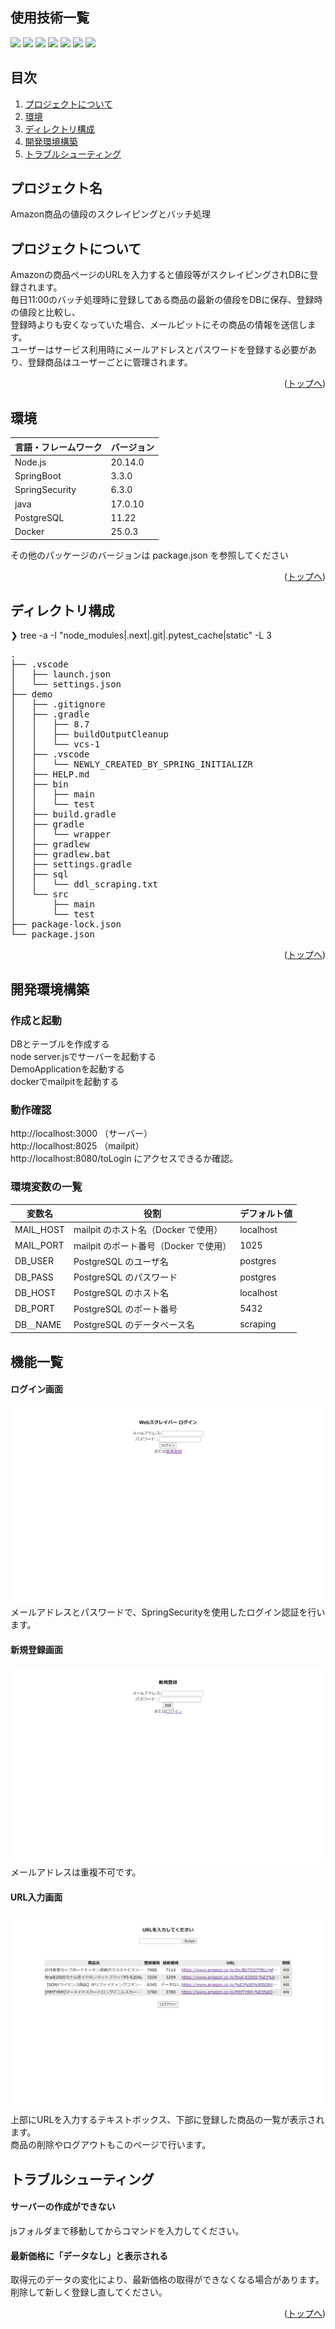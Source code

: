 <div id="top"></div>

## 使用技術一覧

<!-- シールド一覧 -->
<!-- 該当するプロジェクトの中から任意のものを選ぶ-->
<p style="display: inline">
  <!-- フロントエンドのフレームワーク一覧 -->
  <img src="https://img.shields.io/badge/-Node.js-000000.svg?logo=node.js&style=for-the-badge">
  <!-- フロントエンドの言語一覧 -->
  <img src="https://img.shields.io/badge/-JAVASCRIPT-000000.svg?logo=javascript&style=for-the-badge">
  <!-- バックエンドのフレームワーク一覧 -->
  <img src="https://img.shields.io/badge/-SPRINGBOOT-000000.svg?logo=springboot&style=for-the-badge">
  <img src="https://img.shields.io/badge/-SPRINFSECURITY-000000.svg?logo=springsecurity&style=for-the-badge">
  <!-- バックエンドの言語一覧 -->
  <img src="https://img.shields.io/badge/-JAVA-000000.svg?logo=java&style=for-the-badge">
  <!-- ミドルウェア一覧 -->
  <img src="https://img.shields.io/badge/-POSTGRESQL-4479A1.svg?logo=postgresql&style=for-the-badge&logoColor=white">
  <!-- インフラ一覧 -->
  <img src="https://img.shields.io/badge/-Docker-1488C6.svg?logo=docker&style=for-the-badge">
</p>

## 目次

1. [プロジェクトについて](#プロジェクトについて)
2. [環境](#環境)
3. [ディレクトリ構成](#ディレクトリ構成)
4. [開発環境構築](#開発環境構築)
5. [トラブルシューティング](#トラブルシューティング)

<!-- プロジェクト名を記載 -->

## プロジェクト名

Amazon商品の値段のスクレイピングとバッチ処理

<!-- プロジェクトについて -->

## プロジェクトについて

<!-- プロジェクトの概要を記載 -->
Amazonの商品ページのURLを入力すると値段等がスクレイピングされDBに登録されます。  
毎日11:00のバッチ処理時に登録してある商品の最新の値段をDBに保存、登録時の値段と比較し、  
登録時よりも安くなっていた場合、メールピットにその商品の情報を送信します。  
ユーザーはサービス利用時にメールアドレスとパスワードを登録する必要があり、登録商品はユーザーごとに管理されます。

<p align="right">(<a href="#top">トップへ</a>)</p>

## 環境

<!-- 言語、フレームワーク、ミドルウェア、インフラの一覧とバージョンを記載 -->

| 言語・フレームワーク  | バージョン |
| --------------------- | ---------- |
| Node.js               | 20.14.0    |
| SpringBoot            | 3.3.0      |
| SpringSecurity        | 6.3.0      |
| java                  | 17.0.10    |
| PostgreSQL            | 11.22      |
| Docker                | 25.0.3     |

その他のパッケージのバージョンは package.json を参照してください

<p align="right">(<a href="#top">トップへ</a>)</p>

## ディレクトリ構成

<!-- Treeコマンドを使ってディレクトリ構成を記載 -->

❯ tree -a -I "node_modules|.next|.git|.pytest_cache|static" -L 3
<pre>
.
├── .vscode
│   ├── launch.json
│   └── settings.json
├── demo
│   ├── .gitignore
│   ├── .gradle
│   │   ├── 8.7
│   │   ├── buildOutputCleanup
│   │   └── vcs-1
│   ├── .vscode
│   │   └── NEWLY_CREATED_BY_SPRING_INITIALIZR
│   ├── HELP.md
│   ├── bin
│   │   ├── main
│   │   └── test
│   ├── build.gradle
│   ├── gradle
│   │   └── wrapper
│   ├── gradlew
│   ├── gradlew.bat
│   ├── settings.gradle
│   ├── sql
│   │   └── ddl_scraping.txt
│   └── src
│       ├── main
│       └── test
├── package-lock.json
└── package.json
</pre>

<p align="right">(<a href="#top">トップへ</a>)</p>

## 開発環境構築

<!-- コンテナの作成方法、パッケージのインストール方法など、開発環境構築に必要な情報を記載 -->

### 作成と起動

DBとテーブルを作成する  
node server.jsでサーバーを起動する  
DemoApplicationを起動する  
dockerでmailpitを起動する

### 動作確認

http://localhost:3000 （サーバー）  
http://localhost:8025 （mailpit）  
http://localhost:8080/toLogin にアクセスできるか確認。

### 環境変数の一覧

| 変数名                 | 役割                                      | デフォルト値                       |
| ---------------------- | ----------------------------------------- | ---------------------------------- |
| MAIL_HOST              | mailpit のホスト名（Docker で使用）        | localhost                           |
| MAIL_PORT              | mailpit のポート番号（Docker で使用）      | 1025                                |
| DB_USER                | PostgreSQL のユーザ名                     | postgres                            |
| DB_PASS                | PostgreSQL のパスワード                   | postgres                            |
| DB_HOST                | PostgreSQL のホスト名                     | localhost                           |
| DB_PORT                | PostgreSQL のポート番号                   | 5432                                |
| DB＿NAME               | PostgreSQL のデータベース名                | scraping                            |

## 機能一覧
#### ログイン画面
![ログイン](img/login.png)
メールアドレスとパスワードで、SpringSecurityを使用したログイン認証を行います。  
  
#### 新規登録画面
![新規登録](img/register.png)
メールアドレスは重複不可です。 

#### URL入力画面
![スクレイプ](img/scrape.png)
上部にURLを入力するテキストボックス、下部に登録した商品の一覧が表示されます。  
商品の削除やログアウトもこのページで行います。

## トラブルシューティング

#### サーバーの作成ができない
jsフォルダまで移動してからコマンドを入力してください。

#### 最新価格に「データなし」と表示される
取得元のデータの変化により、最新価格の取得ができなくなる場合があります。削除して新しく登録し直してください。


<p align="right">(<a href="#top">トップへ</a>)</p>
